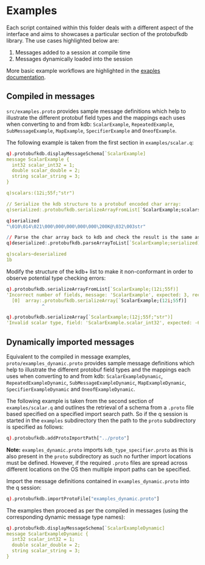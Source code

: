 # Examples

Each script contained within this folder deals with a different aspect of the interface and aims to showcases a particular section of the protobufkdb library. The use cases highlighted below are:

1.  Messages added to a session at compile time
2.  Messages dynamically loaded into the session

More basic example workflows are highlighted in the [exaples documentation](../docs/examples.md).

## Compiled in messages

`src/examples.proto` provides sample message definitions which help to illustrate the different protobuf field types and the mappings each uses when converting to and from kdb: `ScalarExample`, `RepeatedExample`, `SubMessageExample`, `MapExample`, `SpecifierExample` and `OneofExample`.

The following example is taken from the first section in `examples/scalar.q`:

```q
q).protobufkdb.displayMessageSchema[`ScalarExample]
message ScalarExample {
  int32 scalar_int32 = 1;
  double scalar_double = 2;
  string scalar_string = 3;
}

q)scalars:(12i;55f;"str")

// Serialize the kdb structure to a protobuf encoded char array:
q)serialized:.protobufkdb.serializeArrayFromList[`ScalarExample;scalars]

q)serialized
"\010\014\021\000\000\000\000\000\200K@\032\003str"

// Parse the char array back to kdb and check the result is the same as the original mixed list
q)deserialized:.protobufkdb.parseArrayToList[`ScalarExample;serialized]

q)scalars~deserialized
1b
```

Modify the structure of the kdb+ list to make it non-conformant in order to observe potential type checking errors:

```q
q).protobufkdb.serializeArrayFromList[`ScalarExample;(12i;55f)]
'Incorrect number of fields, message: 'ScalarExample', expected: 3, received: 2
  [0]  array:.protobufkdb.serializeArray[`ScalarExample;(12i;55f)]
             ^

q).protobufkdb.serializeArray[`ScalarExample;(12j;55f;"str")]
'Invalid scalar type, field: 'ScalarExample.scalar_int32', expected: -6, received: -7
```

## Dynamically imported messages

Equivalent to the compiled in message examples, `proto/examples_dynamic.proto` provides sample message definitions which help to illustrate the different protobuf field types and the mappings each uses when converting to and from kdb: `ScalarExampleDynamic`, `RepeatedExampleDynamic`, `SubMessageExampleDynamic`, `MapExampleDynamic`, `SpecifierExampleDynamic` and `OneofExampleDynamic`.

The following example is taken from the second section of `examples/scalar.q` and outlines the retrieval of a schema from a `.proto` file based specified on a specified import search path. So if the q session is started in the `examples` subdirectory then the path to the `proto` subdirectory is specified as follows:

```q
q).protobufkdb.addProtoImportPath["../proto"]
```

**Note:** `examples_dynamic.proto` imports `kdb_type_specifier.proto` as this is also present in the `proto` subdirectory as such no further import locations must be defined.  However, if the required `.proto` files are spread across different locations on the OS then multiple import paths can be specified.

Import the message definitions contained in `examples_dynamic.proto` into the q session:

```q
q).protobufkdb.importProtoFile["examples_dynamic.proto"]
```

The examples then proceed as per the compiled in messages (using the corresponding dynamic message type names):

```q
q).protobufkdb.displayMessageSchema[`ScalarExampleDynamic]
message ScalarExampleDynamic {
  int32 scalar_int32 = 1;
  double scalar_double = 2;
  string scalar_string = 3;
}

```
